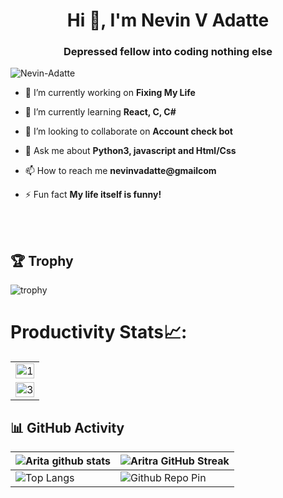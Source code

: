 <h1 align="center">Hi 👋, I'm Nevin V Adatte</h1>

<h3 align="center">Depressed fellow into coding nothing else</h3>

<p align="left"> <img src="https://komarev.com/ghpvc/?username=Nevin-Adatte&label=Profile%20views&color=0e75b6&style=flat" alt="Nevin-Adatte" /> </p>

- 🔭 I’m currently working on **Fixing My Life**

- 🌱 I’m currently learning **React, C, C#**

- 👯 I’m looking to collaborate on **Account check bot**

- 💬 Ask me about **Python3, javascript and Html/Css**

- 📫 How to reach me **nevinvadatte@gmailcom**

- ⚡ Fun fact **My life itself is funny!**

<br>
<br>

## 🏆 Trophy
![trophy](https://github-profile-trophy.vercel.app/?username=Nevin-Adatte)
# Productivity Stats📈:
<table>
  <tr>
    <td><img src="https://github-profile-summary-cards.vercel.app/api/cards/profile-details?username=Nevin-Adatte&theme=monokai"  display=block width=100% height=auto  alt="1" ></td>
   </tr> 
   <tr>
      <td><img src="https://activity-graph.herokuapp.com/graph?username=Nevin-Adatte&bg_color=1a1b27&color=be90f2&line=638fda&point=35aea1&area=true"  display=block width=100% height=auto alt="3" ></td>
  </td>
  </tr>
</table>

## 📊 GitHub Activity
| ![Arita github stats](https://github-readme-stats.vercel.app/api?username=Nevin-Adatte&show_icons=true&theme=radical)             | ![Aritra GitHub Streak](https://github-readme-streak-stats.herokuapp.com/?user=Nevin-Adatte&theme=radical)                                                                                                           |
| --------------------------------------------------------------------------------------------------------------------------------- | ----------------------------------------------------------------------------------------------------------------------------------------------------------------------------------------------------------------- |
| ![Top Langs](https://github-readme-stats.vercel.app/api/top-langs/?username=Nevin-Adatte&langs_count=8&theme=radical&layout=compact) | ![Github Repo Pin](https://github-readme-stats.vercel.app/api/pin/?username=Nevin-Adatte&repo=Portfolio&cache_seconds=86400&theme=radical) |

<br>

